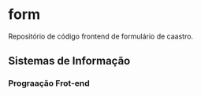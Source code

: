 # form
Repositório de código frontend de formulário de caastro.
<h2>Sistemas de Informação</h2>
<h3>Prograação Frot-end</h3>